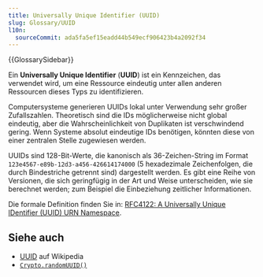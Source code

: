 ```yaml
---
title: Universally Unique Identifier (UUID)
slug: Glossary/UUID
l10n:
  sourceCommit: ada5fa5ef15eadd44b549ecf906423b4a2092f34
---
```


{{GlossarySidebar}}

Ein **Universally Unique Identifier** (**UUID**) ist ein Kennzeichen, das verwendet wird, um eine Ressource eindeutig unter allen anderen Ressourcen dieses Typs zu identifizieren.

Computersysteme generieren UUIDs lokal unter Verwendung sehr großer Zufallszahlen. Theoretisch sind die IDs möglicherweise nicht global eindeutig, aber die Wahrscheinlichkeit von Duplikaten ist verschwindend gering. Wenn Systeme absolut eindeutige IDs benötigen, könnten diese von einer zentralen Stelle zugewiesen werden.

UUIDs sind 128-Bit-Werte, die kanonisch als 36-Zeichen-String im Format `123e4567-e89b-12d3-a456-426614174000` (5 hexadezimale Zeichenfolgen, die durch Bindestriche getrennt sind) dargestellt werden. Es gibt eine Reihe von Versionen, die sich geringfügig in der Art und Weise unterscheiden, wie sie berechnet werden; zum Beispiel die Einbeziehung zeitlicher Informationen.

Die formale Definition finden Sie in: [RFC4122: A Universally Unique IDentifier (UUID) URN Namespace](https://www.rfc-editor.org/rfc/rfc4122).

## Siehe auch

- [UUID](https://en.wikipedia.org/wiki/UUID) auf Wikipedia
- [`Crypto.randomUUID()`](/de/docs/Web/API/Crypto/randomUUID)
